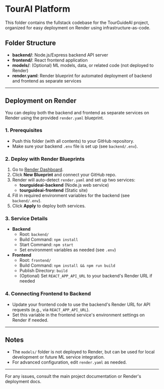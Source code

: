 # TourAI Platform

This folder contains the fullstack codebase for the TourGuideAI project, organized for easy deployment on Render using infrastructure-as-code.

## Folder Structure

- **backend/**: Node.js/Express backend API server
- **frontend/**: React frontend application
- **models/**: (Optional) ML models, data, or related code (not deployed to Render)
- **render.yaml**: Render blueprint for automated deployment of backend and frontend as separate services

---

## Deployment on Render

You can deploy both the backend and frontend as separate services on Render using the provided `render.yaml` blueprint.

### 1. Prerequisites
- Push this folder (with all contents) to your GitHub repository.
- Make sure your backend `.env` file is set up (see `backend/.env`).

### 2. Deploy with Render Blueprints
1. Go to [Render Dashboard](https://dashboard.render.com/).
2. Click **New Blueprint** and connect your GitHub repo.
3. Render will auto-detect `render.yaml` and set up two services:
   - **tourguideai-backend** (Node.js web service)
   - **tourguideai-frontend** (Static site)
4. Fill in required environment variables for the backend (see `backend/.env`).
5. Click **Apply** to deploy both services.

### 3. Service Details
- **Backend**
  - Root: `backend/`
  - Build Command: `npm install`
  - Start Command: `npm start`
  - Set environment variables as needed (see `.env`)
- **Frontend**
  - Root: `frontend/`
  - Build Command: `npm install && npm run build`
  - Publish Directory: `build`
  - (Optional) Set `REACT_APP_API_URL` to your backend's Render URL if needed

### 4. Connecting Frontend to Backend
- Update your frontend code to use the backend's Render URL for API requests (e.g., via `REACT_APP_API_URL`).
- Set this variable in the frontend service's environment settings on Render if needed.

---

## Notes
- The `models/` folder is not deployed to Render, but can be used for local development or future ML service integration.
- For advanced configuration, edit `render.yaml` as needed.

---

For any issues, consult the main project documentation or Render's deployment docs. 